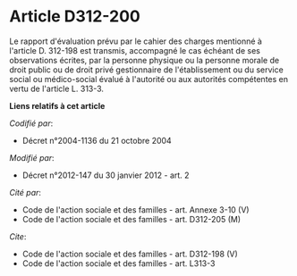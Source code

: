 # Article D312-200

Le rapport d'évaluation prévu par le cahier des charges mentionné à l'article D. 312-198 est transmis, accompagné le cas
échéant de ses observations écrites, par la personne physique ou la personne morale de droit public ou de droit privé
gestionnaire de l'établissement ou du service social ou médico-social évalué à l'autorité ou aux autorités compétentes en
vertu de l'article L. 313-3.

**Liens relatifs à cet article**

_Codifié par_:

  - Décret n°2004-1136 du 21 octobre 2004

_Modifié par_:

  - Décret n°2012-147 du 30 janvier 2012 - art. 2

_Cité par_:

  - Code de l'action sociale et des familles - art. Annexe 3-10 (V)
  - Code de l'action sociale et des familles - art. D312-205 (M)

_Cite_:

  - Code de l'action sociale et des familles - art. D312-198 (V)
  - Code de l'action sociale et des familles - art. L313-3

